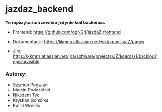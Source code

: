 # jazdaz_backend

<b>To repozytorium zewiera jedynie kod backendu.</b><br>

- Frontend: https://github.com/ogNG4/jazdaZ_frontend <br>

- Dokumentacja: https://kkmns.atlassian.net/wiki/spaces/JZ/pages <br>
 
- Jira: https://kkmns.atlassian.net/jira/software/projects/JZ/boards/1/backlog?epics=visible <br>

### Autorzy: 
- Szymon Pogwizd
- Marcin Podobiński
- Nikodem Tyc
- Krystian Gomółka
- Kamil Wresiło
